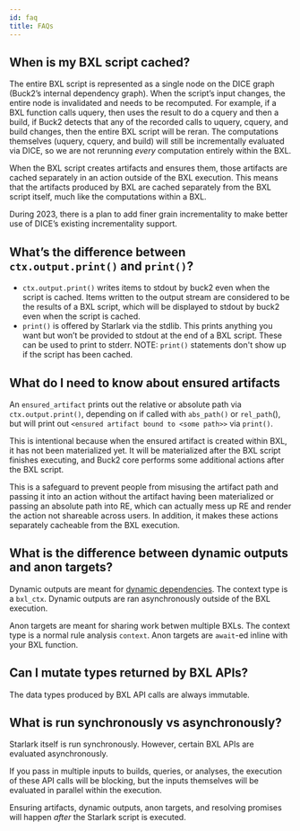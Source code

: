 ```yaml
---
id: faq
title: FAQs
---
```


## When is my BXL script cached?

The entire BXL script is represented as a single node on the DICE graph (Buck2’s
internal dependency graph). When the script’s input changes, the entire node is
invalidated and needs to be recomputed. For example, if a BXL function calls
uquery, then uses the result to do a cquery and then a build, if Buck2 detects
that any of the recorded calls to uquery, cquery, and build changes, then the
entire BXL script will be reran. The computations themselves (uquery, cquery,
and build) will still be incrementally evaluated via DICE, so we are not
rerunning _every_ computation entirely within the BXL.

When the BXL script creates artifacts and ensures them, those artifacts are
cached separately in an action outside of the BXL execution. This means that the
artifacts produced by BXL are cached separately from the BXL script itself, much
like the computations within a BXL.

During 2023, there is a plan to add finer grain incrementality to make better
use of DICE’s existing incrementality support.

## What’s the difference between `ctx.output.print()` and `print()`?

- `ctx.output.print()` writes items to stdout by buck2 even when the script is
  cached. Items written to the output stream are considered to be the results of
  a BXL script, which will be displayed to stdout by buck2 even when the script
  is cached.
- `print()` is offered by Starlark via the stdlib. This prints anything you want
  but won’t be provided to stdout at the end of a BXL script. These can be used
  to print to stderr. NOTE: `print()` statements don't show up if the script has
  been cached.

## What do I need to know about ensured artifacts

An `ensured_artifact` prints out the relative or absolute path via
`ctx.output.print()`, depending on if called with `abs_path()` or `rel_path`(),
but will print out `<ensured artifact bound to <some path>>` via `print()`.

This is intentional because when the ensured artifact is created within BXL, it
has not been materialized yet. It will be materialized after the BXL script
finishes executing, and Buck2 core performs some additional actions after the
BXL script.

This is a safeguard to prevent people from misusing the artifact path and
passing it into an action without the artifact having been materialized or
passing an absolute path into RE, which can actually mess up RE and render the
action not shareable across users. In addition, it makes these actions
separately cacheable from the BXL execution.

## What is the difference between dynamic outputs and anon targets?

Dynamic outputs are meant for
[dynamic dependencies](../rule_authors/dynamic_dependencies.md). The context
type is a `bxl_ctx`. Dynamic outputs are ran asynchronously outside of the BXL
execution.

Anon targets are meant for sharing work betwen multiple BXLs. The context type
is a normal rule analysis `context`. Anon targets are `await`-ed inline with
your BXL function.

## Can I mutate types returned by BXL APIs?

The data types produced by BXL API calls are always immutable.

## What is run synchronously vs asynchronously?

Starlark itself is run synchronously. However, certain BXL APIs are evaluated
asynchronously.

If you pass in multiple inputs to builds, queries, or analyses, the execution of
these API calls will be blocking, but the inputs themselves will be evaluated in
parallel within the execution.

Ensuring artifacts, dynamic outputs, anon targets, and resolving promises will
happen _after_ the Starlark script is executed.
